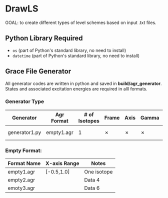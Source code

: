 # DrawLS

GOAL: to create different types of level schemes based on input .txt files.

## Python Library Required
- `os` (part of Python's standard library, no need to install)
- `datetime` (part of Python's standard library, no need to install)

## Grace File Generator
All generator codes are written in python and saved in **build/agr_generator**. 
States and associated excitation energies are required in alll formats.

### Generator Type
|   Generator   | Agr Format | # of Isotopes | Frame    | Axis     | Gamma    | E<sub>&gamma;</sub>| Br       | Notes | 
|---------------|------------|---------------|----------|----------|----------|--------------------|----------|-------|
| generator1.py | empty1.agr | 1             | &#10007; | &#10007; | &#10007; | &#10007;           | &#10007; | ![image](https://github.com/user-attachments/assets/9ced337a-b115-4a7c-a26b-5e729ddeda13) |


### Empty Format:
| Format Name | X-axis Range | Notes         |
|-------------|--------------|---------------|
| empty1.agr  | [-0.5,1.0]   | One isotope   |
| empty2.agr  |              | Data 4   |
| emoty3.agr  |              | Data 6   |


